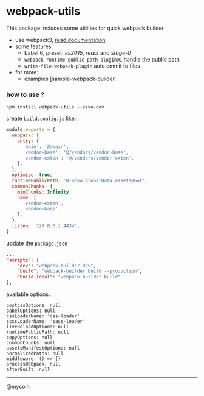 # webpack-utils

This package includes some utilities for quick webpack builder

- use webpack3,  [read documentation](https://webpack-3.cdn.bcebos.com/)
- some features:
  - babel 6, preset: *es2015*, *react* and *stage-0*
  - `webpack-runtime-public-path-plugin@1` handle the public path 
  - `write-file-webpack-plugin` auto emmit to files
- for more: 
  - examples [sample-webpack-builder

### how to use ?

```shell
npm install webpack-utils --save-dev
```

create `build.config.js` like:

```js
module.exports = {
  webpack: {
    entry: {
      'main': '@/main',
      'vendor-base': '@/vendors/vendor-base',
      'vendor-exten': '@/vendors/vendor-exten',
    },
  },
  optimize: true,
  runtimePublicPath: 'Window.globalData.assetsRoot',
  commonChunks: {
    minChunks: Infinity,
    name: [
      'vendor-exten',
      'vendor-base',
    ],
  },
  listen: '127.0.0.1:4434',
}

```

update the `package.json`

```json
...
"scripts": {
    "dev": "webpack-builder dev",
    "build": "webpack-builder build --production",
    "build-local": "webpack-builder build"
},

```

available options:

```
postcssOptions: null
babelOptions: null
cssLoaderName: 'css-loader'
scssLoaderName: 'sass-loader'
liveReloadOptions: null
runtimePublicPath: null
copyOptions: null
commonChunks: null
assetsManifestOptions: null
normalizedPaths: null
middleware: () => {}
processWebpack: null
afterBuilt: null
```



---

@mycoin
